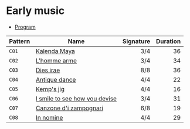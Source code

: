 #  Early music

- [Program](P06.tar)

| Pattern | Name                                                                           | Signature | Duration |
| ------- | ------------------------------------------------------------------------------ | --------: | -------: |
| `C01`   | [Kalenda Maya](Kalenda%20maya.mid)                                             |       3/4 |       36 |
| `C02`   | [L'homme arme](L%27homme%20arme.mid)                                           |       3/4 |       34 |
| `C03`   | [Dies irae](Dies%20irae.mid)                                                   |       8/8 |       36 |
| `C04`   | [Antique dance](Antique%20dance.mid)                                           |       4/4 |       22 |
| `C05`   | [Kemp's jig](Kemp%27s%20jig.mid)                                               |       4/4 |       16 |
| `C06`   | [I smile to see how you devise](I%20smile%20to%20see%20how%20you%20devise.mid) |       3/4 |       31 |
| `C07`   | [Canzone d'i zampognari](Canzone%20d'i%20zampognari.mid)                       |       6/8 |       19 |
| `C08`   | [In nomine](In%20nomine.mid)                                                   |       4/4 |       29 |
